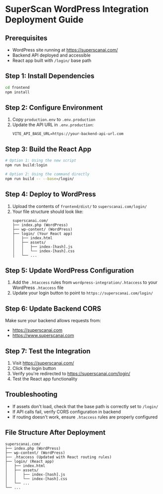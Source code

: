 # SuperScan WordPress Integration Deployment Guide

## Prerequisites
- WordPress site running at https://superscanai.com/
- Backend API deployed and accessible
- React app built with `/login/` base path

## Step 1: Install Dependencies
```bash
cd frontend
npm install
```

## Step 2: Configure Environment
1. Copy `production.env` to `.env.production`
2. Update the API URL in `.env.production`:
   ```
   VITE_API_BASE_URL=https://your-backend-api-url.com
   ```

## Step 3: Build the React App
```bash
# Option 1: Using the new script
npm run build:login

# Option 2: Using the command directly
npm run build -- --base=/login/
```

## Step 4: Deploy to WordPress
1. Upload the contents of `frontend/dist/` to `superscanai.com/login/`
2. Your file structure should look like:
   ```
   superscanai.com/
   ├── index.php (WordPress)
   ├── wp-content/ (WordPress)
   ├── login/ (Your React app)
   │   ├── index.html
   │   ├── assets/
   │   │   ├── index-[hash].js
   │   │   └── index-[hash].css
   │   └── ...
   ```

## Step 5: Update WordPress Configuration
1. Add the `.htaccess` rules from `wordpress-integration/.htaccess` to your WordPress `.htaccess` file
2. Update your login button to point to `https://superscanai.com/login/`

## Step 6: Update Backend CORS
Make sure your backend allows requests from:
- https://superscanai.com
- https://www.superscanai.com

## Step 7: Test the Integration
1. Visit https://superscanai.com/
2. Click the login button
3. Verify you're redirected to https://superscanai.com/login/
4. Test the React app functionality

## Troubleshooting
- If assets don't load, check that the base path is correctly set to `/login/`
- If API calls fail, verify CORS configuration in backend
- If routing doesn't work, ensure `.htaccess` rules are properly configured

## File Structure After Deployment
```
superscanai.com/
├── index.php (WordPress)
├── wp-content/ (WordPress)
├── .htaccess (Updated with React routing rules)
├── login/ (React app)
│   ├── index.html
│   ├── assets/
│   │   ├── index-[hash].js
│   │   └── index-[hash].css
│   └── ...
└── ...
```

